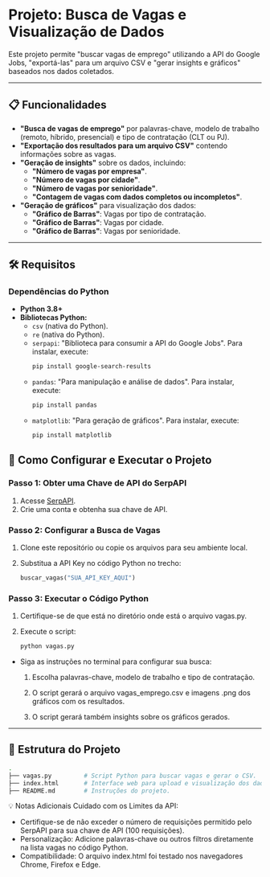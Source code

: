 # Projeto: Busca de Vagas e Visualização de Dados  

Este projeto permite "buscar vagas de emprego" utilizando a API do Google Jobs, "exportá-las" para um arquivo CSV e "gerar insights e gráficos" baseados nos dados coletados.

---

## 📋 Funcionalidades  

- **"Busca de vagas de emprego"** por palavras-chave, modelo de trabalho (remoto, híbrido, presencial) e tipo de contratação (CLT ou PJ).
- **"Exportação dos resultados para um arquivo CSV"** contendo informações sobre as vagas.
- **"Geração de insights"** sobre os dados, incluindo:
  - **"Número de vagas por empresa"**.
  - **"Número de vagas por cidade"**.
  - **"Número de vagas por senioridade"**.
  - **"Contagem de vagas com dados completos ou incompletos"**.
- **"Geração de gráficos"** para visualização dos dados:
  - **"Gráfico de Barras"**: Vagas por tipo de contratação.
  - **"Gráfico de Barras"**: Vagas por cidade.
  - **"Gráfico de Barras"**: Vagas por senioridade.
---

## 🛠️ Requisitos  

### Dependências do Python  

- **Python 3.8+**
- **Bibliotecas Python:**
  - `csv` (nativa do Python).
  - `re` (nativa do Python).
  - `serpapi`: "Biblioteca para consumir a API do Google Jobs".
    Para instalar, execute:
    ```bash
    pip install google-search-results
    ```
  - `pandas`: "Para manipulação e análise de dados".
    Para instalar, execute:
    ```bash
    pip install pandas
    ```
  - `matplotlib`: "Para geração de gráficos".
    Para instalar, execute:
    ```bash
    pip install matplotlib
    ```

## 🚀 Como Configurar e Executar o Projeto  

### Passo 1: Obter uma Chave de API do SerpAPI  

1. Acesse [SerpAPI](https://serpapi.com/).  
2. Crie uma conta e obtenha sua chave de API.  

### Passo 2: Configurar a Busca de Vagas  

1. Clone este repositório ou copie os arquivos para seu ambiente local.  
2. Substitua a API Key no código Python no trecho:  
   
   ```python
   buscar_vagas("SUA_API_KEY_AQUI")

### Passo 3: Executar o Código Python

1. Certifique-se de que está no diretório onde está o arquivo vagas.py.

2. Execute o script:

    ```bash
    python vagas.py
    ```
* Siga as instruções no terminal para configurar sua busca:

    1. Escolha palavras-chave, modelo de trabalho e tipo de contratação.

    2. O script gerará o arquivo vagas_emprego.csv e imagens .png dos gráficos com os resultados.

    3. O script gerará também insights sobre os gráficos gerados.


--------------------------------

## 📁 Estrutura do Projeto

 ```bash
.
├── vagas.py         # Script Python para buscar vagas e gerar o CSV.
├── index.html       # Interface web para upload e visualização dos dados.
├── README.md        # Instruções do projeto.
```
💡 Notas Adicionais
Cuidado com os Limites da API: 
* Certifique-se de não exceder o número de requisições permitido pelo SerpAPI para sua chave de API (100 requisições). 
* Personalização: Adicione palavras-chave ou outros filtros diretamente na lista vagas no código Python.
* Compatibilidade: O arquivo index.html foi testado nos navegadores Chrome, Firefox e Edge.
